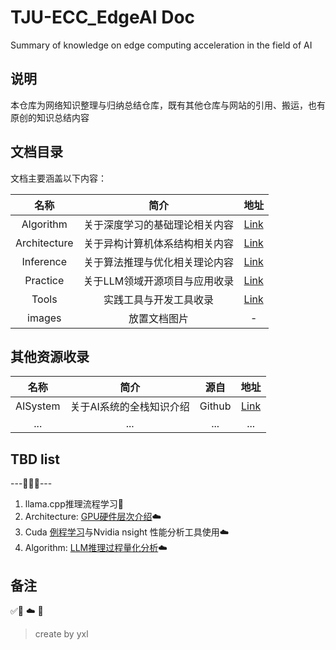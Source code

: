 # TJU-ECC_EdgeAI Doc

Summary of knowledge on edge computing acceleration in the field of AI


## 说明

本仓库为网络知识整理与归纳总结仓库，既有其他仓库与网站的引用、搬运，也有原创的知识总结内容




## 文档目录

文档主要涵盖以下内容：

| 名称  | 简介       | 地址    |
|:---:|:-----:|:---:|
| Algorithm | 关于深度学习的基础理论相关内容|[Link](./Algorithm/README.md)|
| Architecture | 关于异构计算机体系结构相关内容|[Link](./Architecture/README.md)|
| Inference | 关于算法推理与优化相关理论内容 |[Link](./Inference/README.md)|
| Practice | 关于LLM领域开源项目与应用收录 |[Link](./Practice/README.md)|
| Tools | 实践工具与开发工具收录 |[Link](./Tools/README.md)|
| images | 放置文档图片   | -|


## 其他资源收录

| 名称  | 简介       | 源自    |地址    |
|:---:|:---:|:---:|:---:|
| AISystem | 关于AI系统的全栈知识介绍| Github  | [Link](https://github.com/chenzomi12/AISystem)|
| ... | ... | ...|...|

## TBD list

---🚧🚧🚧---

1. llama.cpp推理流程学习🔬
2. Architecture: [GPU硬件层次介绍](./Architecture/GPU_01.md)☁️
3. Cuda [例程学习](./Architecture/Cuda_00.md)与Nvidia nsight 性能分析工具使用☁️
4. Algorithm: [LLM推理过程量化分析](./Algorithm/Transformer_3.md)☁️


## 备注

✅🚧 ☁️ 🔬 


> create by yxl

